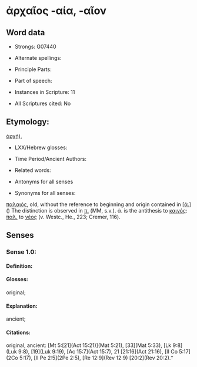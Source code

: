 # ἀρχαῖος -αία, -αῖον

<!-- Status: S2=NeedsEdits -->
<!-- Lexica used for edits:   -->

## Word data

* Strongs: G07440

* Alternate spellings:



* Principle Parts: 


* Part of speech: 


* Instances in Scripture: 11

* All Scriptures cited: No

## Etymology: 

[ἀρχή]()),

* LXX/Hebrew glosses: 


* Time Period/Ancient Authors: 


* Related words: 

* Antonyms for all senses

* Synonyms for all senses: 

 [παλαιός](../G38200/01.md), old, without the reference to beginning and origin contained in [[ἀ.]()]() The distinction is observed in [π.]() (MM, s.v.). ἀ. is the antithesis to [καινός](../G25370/01.md): [παλ.]() to [νέος](../G35010/01.md) (v. Westc., He., 223; Cremer, 116).

## Senses 


### Sense  1.0: 

#### Definition: 

#### Glosses: 

original; 

#### Explanation: 

ancient; 

#### Citations: 

original, ancient: [Mt 5:[21](Act 15:21)](Mat 5:21), [33](Mat 5:33), [Lk 9:8](Luk 9:8), [19](Luk 9:19), [Ac 15:7](Act 15:7), 21 [21:16](Act 21:16), [II Co 5:17](2Co 5:17), [II Pe 2:5](2Pe 2:5), [Re 12:9](Rev 12:9) [20:2](Rev 20:2).†
